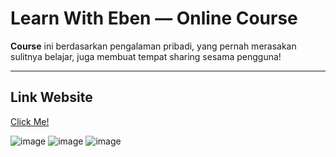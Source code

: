 # Learn With Eben — Online Course

**Course** ini berdasarkan pengalaman pribadi, yang pernah merasakan sulitnya belajar, juga membuat tempat sharing sesama pengguna! 



---
## Link Website

[Click Me!](https://hnxzl.github.io/learn-with-eben/java-course.html)



![image](https://github.com/user-attachments/assets/b51c9609-4cf1-486c-9d55-eb4b5262338c)
![image](https://github.com/user-attachments/assets/f14e8ba7-a1fa-41bb-8ed4-cae6ff305782)
![image](https://github.com/user-attachments/assets/802f624e-b95c-4018-89e8-2b8baa82bf68)
